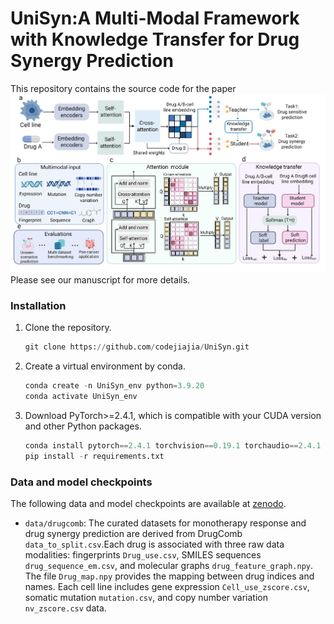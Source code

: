 # UniSyn:A Multi-Modal Framework with Knowledge Transfer for Drug Synergy Prediction<br/>
This repository contains the source code for the paper
![image](./model.png)
<br/>
Please see our manuscript for more details.<br/>
### Installation
1. Clone the repository.

   ```python
   git clone https://github.com/codejiajia/UniSyn.git
   ```
2. Create a virtual environment by conda.

   ```python
   conda create -n UniSyn_env python=3.9.20
   conda activate UniSyn_env
3. Download PyTorch>=2.4.1, which is compatible with your CUDA version and other Python packages.

   ```python
   conda install pytorch==2.4.1 torchvision==0.19.1 torchaudio==2.4.1 pytorch-cuda=12.1 -c pytorch -c nvidia -c pytorch # for CUDA 12.1
   pip install -r requirements.txt
   ```
### Data and model checkpoints
The following data and model checkpoints are available at [zenodo](https://zenodo.org/records/16352141).

- `data/drugcomb`: The curated datasets for monotherapy response and drug synergy prediction are derived from DrugComb `data_to_split.csv`.Each drug is associated with three raw data modalities: fingerprints `Drug_use.csv`, SMILES sequences `drug_sequence_em.csv`, and molecular graphs `drug_feature_graph.npy`. The file `Drug_map.npy` provides the mapping between drug indices and names. Each cell line includes gene expression `Cell_use_zscore.csv`, somatic mutation `mutation.csv`, and copy number variation `nv_zscore.csv` data.

